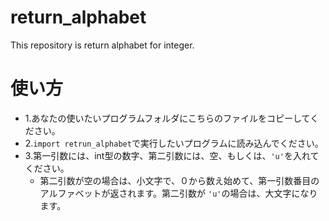 # return_alphabet
This repository is return alphabet for integer.
# 使い方
- 1.あなたの使いたいプログラムフォルダにこちらのファイルをコピーしてください。
- 2.`import retrun_alphabet`で実行したいプログラムに読み込んでください。
- 3.第一引数には、int型の数字、第二引数には、空、もしくは、`'u'`を入れてください。
  - 第二引数が空の場合は、小文字で、０から数え始めて、第一引数番目のアルファベットが返されます。第二引数が `'u'`の場合は、大文字になります。
  
